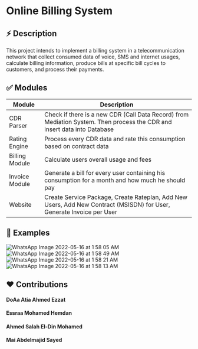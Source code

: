 # Online Billing System

## ⚡️ Description
This project intends to implement a billing system in a 
telecommunication network that collect consumed data of voice, SMS and internet 
usages, calculate billing information, produce bills at specific bill 
cycles to customers, and process their payments.

## ✅ Modules
| Module | Description |
| --- | --- |
| CDR Parser | Check if there is a new CDR (Call Data Record) from Mediation System. Then process the CDR and insert data into Database |
| Rating Engine | Process every CDR data and rate this consumption based on contract data |
| Billing Module | Calculate users overall usage and fees |
| Invoice Module | Generate a bill for every user containing his consumption for a month and how much he should pay |
| Website | Create Service Package, Create Rateplan, Add New Users, Add New Contract (MSISDN) for User, Generate Invoice per User |

## 🐾 Examples 
![WhatsApp Image 2022-05-16 at 1 58 05 AM](https://user-images.githubusercontent.com/96909188/168501959-7a2a184b-dda7-4060-aa64-1e2bfced9afb.jpeg)
![WhatsApp Image 2022-05-16 at 1 58 49 AM](https://user-images.githubusercontent.com/96909188/168502016-d6444f79-0ef3-477e-ab9e-696d153e9de4.jpeg)
![WhatsApp Image 2022-05-16 at 1 58 21 AM](https://user-images.githubusercontent.com/96909188/168502043-1dd9d5b8-a30d-4c98-8267-7c40c20a420f.jpeg)
![WhatsApp Image 2022-05-16 at 1 58 13 AM](https://user-images.githubusercontent.com/96909188/168502074-624ff5f2-a884-49e4-b1e7-9c52eec82fa5.jpeg)


## ❤️ Contributions
#### DoAa Atia Ahmed Ezzat 
#### Essraa Mohamed Hemdan 
#### Ahmed Salah El-Din Mohamed
#### Mai Abdelmajid Sayed



